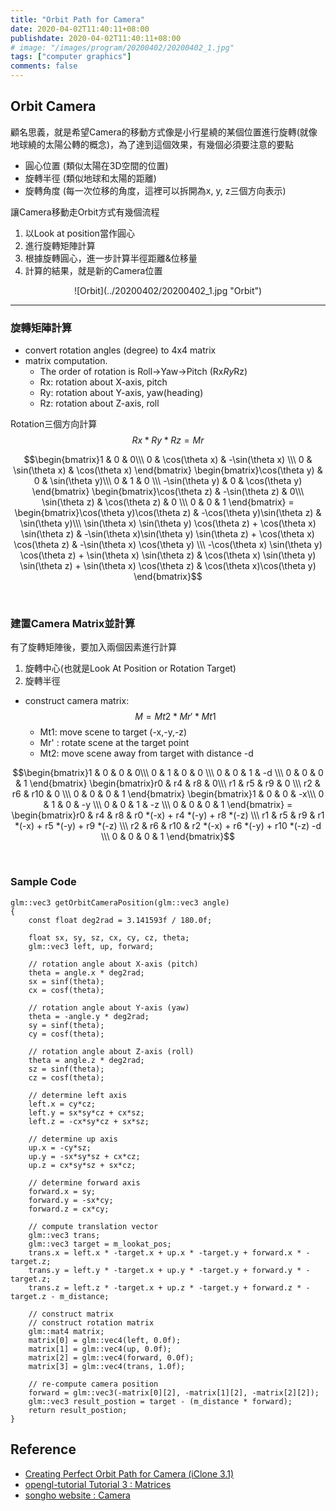 ```yaml
---
title: "Orbit Path for Camera"
date: 2020-04-02T11:40:11+08:00
publishdate: 2020-04-02T11:40:11+08:00
# image: "/images/program/20200402/20200402_1.jpg"
tags: ["computer graphics"]
comments: false
---
```


<script src="https://polyfill.io/v3/polyfill.min.js?features=es6"></script>
<script id="MathJax-script" async src="https://cdn.jsdelivr.net/npm/mathjax@3/es5/tex-mml-chtml.js"></script>

## Orbit Camera

顧名思義，就是希望Camera的移動方式像是小行星繞的某個位置進行旋轉(就像地球繞的太陽公轉的概念)，為了達到這個效果，有幾個必須要注意的要點
<!--more-->
- 圓心位置 (類似太陽在3D空間的位置)
- 旋轉半徑 (類似地球和太陽的距離)
- 旋轉角度 (每一次位移的角度，這裡可以拆開為x, y, z三個方向表示)

讓Camera移動走Orbit方式有幾個流程

1. 以Look at position當作圓心
2. 進行旋轉矩陣計算
3. 根據旋轉圓心，進一步計算半徑距離&位移量
4. 計算的結果，就是新的Camera位置

<center>![Orbit](../20200402/20200402_1.jpg "Orbit")</center>

***
### 旋轉矩陣計算

- convert rotation angles (degree) to 4x4 matrix
- matrix computation.
    - The order of rotation is Roll->Yaw->Pitch (Rx*Ry*Rz)
    - Rx: rotation about X-axis, pitch
    - Ry: rotation about Y-axis, yaw(heading)
    - Rz: rotation about Z-axis, roll


Rotation三個方向計算
$$ Rx * Ry * Rz = Mr $$

$$\begin{bmatrix}1 & 0 & 0\\\ 0 & \cos(\theta x) & -\sin(\theta x) \\\ 0 & \sin(\theta x) & \cos(\theta x) \end{bmatrix} \begin{bmatrix}\cos(\theta y) & 0 & \sin(\theta y)\\\ 0 & 1 & 0 \\\ -\sin(\theta y) & 0 & \cos(\theta y) \end{bmatrix} \begin{bmatrix}\cos(\theta z) & -\sin(\theta z) & 0\\\ \sin(\theta z) & \cos(\theta z) & 0 \\\ 0 & 0 & 1 \end{bmatrix} = \begin{bmatrix}\cos(\theta y)\cos(\theta z) & -\cos(\theta y)\sin(\theta z) & \sin(\theta y)\\\ \sin(\theta x) \sin(\theta y) \cos(\theta z) + \cos(\theta x) \sin(\theta z) & -\sin(\theta x)\sin(\theta y) \sin(\theta z) + \cos(\theta x) \cos(\theta z) & -\sin(\theta x) \cos(\theta y) \\\ -\cos(\theta x) \sin(\theta y) \cos(\theta z) + \sin(\theta x) \sin(\theta z)  & \cos(\theta x) \sin(\theta y) \sin(\theta z) + \sin(\theta x) \cos(\theta z) & \cos(\theta x)\cos(\theta y) \end{bmatrix}$$

</br>

### 建置Camera Matrix並計算
有了旋轉矩陣後，要加入兩個因素進行計算

1. 旋轉中心(也就是Look At Position or Rotation Target)
2. 旋轉半徑

- construct camera matrix: 
    $$ M = Mt2 * Mr' * Mt1 $$
    - Mt1: move scene to target (-x,-y,-z)
    - Mr' : rotate scene at the target point
    - Mt2: move scene away from target with distance -d

$$\begin{bmatrix}1 & 0 & 0 & 0\\\ 0 & 1 & 0 & 0 \\\ 0 & 0 & 1 & -d \\\ 0 & 0 & 0 & 1 \end{bmatrix} \begin{bmatrix}r0 & r4 & r8 & 0\\\ r1 & r5 & r9 & 0 \\\ r2 & r6 & r10 & 0 \\\ 0 & 0 & 0 & 1 \end{bmatrix} \begin{bmatrix}1 & 0 & 0 & -x\\\ 0 & 1 & 0 & -y \\\ 0 & 0 & 1 & -z \\\ 0 & 0 & 0 & 1 \end{bmatrix} = \begin{bmatrix}r0 & r4 & r8 & r0 *(-x) + r4 *(-y) + r8 *(-z) \\\ r1 & r5 & r9 & r1 *(-x) + r5 *(-y) + r9 *(-z) \\\ r2 & r6 & r10 & r2 *(-x) + r6 *(-y) + r10 *(-z) -d \\\ 0 & 0 & 0 & 1 \end{bmatrix}$$

<br>

### Sample Code

```
glm::vec3 getOrbitCameraPosition(glm::vec3 angle)
{
    const float deg2rad = 3.141593f / 180.0f;

    float sx, sy, sz, cx, cy, cz, theta;
    glm::vec3 left, up, forward;

    // rotation angle about X-axis (pitch)
    theta = angle.x * deg2rad;
    sx = sinf(theta);
    cx = cosf(theta);

    // rotation angle about Y-axis (yaw)
    theta = -angle.y * deg2rad;
    sy = sinf(theta);
    cy = cosf(theta);

    // rotation angle about Z-axis (roll)
    theta = angle.z * deg2rad;
    sz = sinf(theta);
    cz = cosf(theta);

    // determine left axis
    left.x = cy*cz;
    left.y = sx*sy*cz + cx*sz;
    left.z = -cx*sy*cz + sx*sz;

    // determine up axis
    up.x = -cy*sz;
    up.y = -sx*sy*sz + cx*cz;
    up.z = cx*sy*sz + sx*cz;

    // determine forward axis
    forward.x = sy;
    forward.y = -sx*cy;
    forward.z = cx*cy;

    // compute translation vector
    glm::vec3 trans;
    glm::vec3 target = m_lookat_pos;
    trans.x = left.x * -target.x + up.x * -target.y + forward.x * -target.z;
    trans.y = left.y * -target.x + up.y * -target.y + forward.y * -target.z;
    trans.z = left.z * -target.x + up.z * -target.y + forward.z * -target.z - m_distance;

    // construct matrix
    // construct rotation matrix
    glm::mat4 matrix;
    matrix[0] = glm::vec4(left, 0.0f);
    matrix[1] = glm::vec4(up, 0.0f);
    matrix[2] = glm::vec4(forward, 0.0f);
    matrix[3] = glm::vec4(trans, 1.0f);

    // re-compute camera position
    forward = glm::vec3(-matrix[0][2], -matrix[1][2], -matrix[2][2]);
    glm::vec3 result_postion = target - (m_distance * forward);
    return result_postion;
}
```


## Reference
- [Creating Perfect Orbit Path for Camera (iClone 3.1)](https://www.reallusion.com/iclone/help/iclone3/10_Scene/Camera/Creating_Perfect_Orbit_Path_for_Camera.htm)
- [opengl-tutorial Tutorial 3 : Matrices
](http://www.opengl-tutorial.org/beginners-tutorials/tutorial-3-matrices/)
- [songho website : Camera](http://www.songho.ca/opengl/gl_camera.html)